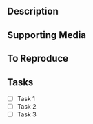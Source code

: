 <!--- Provide a general summary of your changes in the Title above -->
<!--- MANDATORY -->
<!--- Always fill out a description, even if you are reporting a simple issue. If it is something truly trivial or simple, it is okay to keep it short and sweet. -->
## Description
<!--- A clear and concise description of what the issue is about. Include things like expected/desired behavior, actual behavior, motivation or rational for a new feature, what files it concerns, etc. -->

<!--- WHETHER OR NOT YOU FILL OUT THE REST OF THIS TEMPLATE IS UP TO YOUR DISCRETION -->
<!--- Fill out the following sections when you have a large enhancement to build or an involved and multifaceted bug to fix. -->
## Supporting Media
<!--- Include screenshots, links to diagrams, etc. if it helps communicate the issue. If it doesn't, feel free to delete this section. -->

## To Reproduce
<!--- If this issue is describing a bug, include some steps to reproduce the behavior. If not, feel free to delete this section. -->

## Tasks
<!--- Include specific tasks in the order they need to be done in. -->
- [ ] Task 1
- [ ] Task 2
- [ ] Task 3
